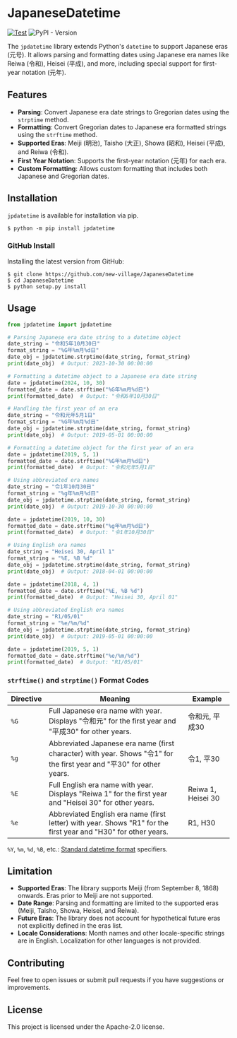 # JapaneseDatetime
[![Test](https://github.com/new-village/cnparser/actions/workflows/test.yaml/badge.svg)](https://github.com/new-village/cnparser/actions/workflows/test.yaml)
![PyPI - Version](https://img.shields.io/pypi/v/jpdatetime)

The `jpdatetime` library extends Python's `datetime` to support Japanese eras (元号). It allows parsing and formatting dates using Japanese era names like Reiwa (令和), Heisei (平成), and more, including special support for first-year notation (元年).

## Features
- **Parsing**: Convert Japanese era date strings to Gregorian dates using the `strptime` method.
- **Formatting**: Convert Gregorian dates to Japanese era formatted strings using the `strftime` method.
- **Supported Eras**: Meiji (明治), Taisho (大正), Showa (昭和), Heisei (平成), and Reiwa (令和).
- **First Year Notation**: Supports the first-year notation (元年) for each era.
- **Custom Formatting**: Allows custom formatting that includes both Japanese and Gregorian dates.

## Installation
`jpdatetime` is available for installation via pip.
```shell
$ python -m pip install jpdatetime
```
  
### GitHub Install
Installing the latest version from GitHub:  
```shell
$ git clone https://github.com/new-village/JapaneseDatetime
$ cd JapaneseDatetime
$ python setup.py install
```
    
## Usage
```python
from jpdatetime import jpdatetime

# Parsing Japanese era date string to a datetime object
date_string = "令和5年10月30日"
format_string = "%G年%m月%d日"
date_obj = jpdatetime.strptime(date_string, format_string)
print(date_obj)  # Output: 2023-10-30 00:00:00

# Formatting a datetime object to a Japanese era date string
date = jpdatetime(2024, 10, 30)
formatted_date = date.strftime("%G年%m月%d日")
print(formatted_date)  # Output: "令和6年10月30日"

# Handling the first year of an era
date_string = "令和元年5月1日"
format_string = "%G年%m月%d日"
date_obj = jpdatetime.strptime(date_string, format_string)
print(date_obj)  # Output: 2019-05-01 00:00:00

# Formatting a datetime object for the first year of an era
date = jpdatetime(2019, 5, 1)
formatted_date = date.strftime("%G年%m月%d日")
print(formatted_date)  # Output: "令和元年5月1日"

# Using abbreviated era names
date_string = "令1年10月30日"
format_string = "%g年%m月%d日"
date_obj = jpdatetime.strptime(date_string, format_string)
print(date_obj)  # Output: 2019-10-30 00:00:00

date = jpdatetime(2019, 10, 30)
formatted_date = date.strftime("%g年%m月%d日")
print(formatted_date)  # Output: "令1年10月30日"

# Using English era names
date_string = "Heisei 30, April 1"
format_string = "%E, %B %d"
date_obj = jpdatetime.strptime(date_string, format_string)
print(date_obj)  # Output: 2018-04-01 00:00:00

date = jpdatetime(2018, 4, 1)
formatted_date = date.strftime("%E, %B %d")
print(formatted_date)  # Output: "Heisei 30, April 01"

# Using abbreviated English era names
date_string = "R1/05/01"
format_string = "%e/%m/%d"
date_obj = jpdatetime.strptime(date_string, format_string)
print(date_obj)  # Output: 2019-05-01 00:00:00

date = jpdatetime(2019, 5, 1)
formatted_date = date.strftime("%e/%m/%d")
print(formatted_date)  # Output: "R1/05/01"
```

### `strftime()` and `strptime()` Format Codes 

| Directive | Meaning | Example |
|-------------|-------------|-----------------|
| `%G` | Full Japanese era name with year. Displays "令和元" for the first year and "平成30" for other years. | 令和元, 平成30 |
| `%g` | Abbreviated Japanese era name (first character) with year. Shows "令1" for the first year and "平30" for other years. | 令1, 平30 |
| `%E` | Full English era name with year. Displays "Reiwa 1" for the first year and "Heisei 30" for other years. | Reiwa 1, Heisei 30 |
| `%e` | Abbreviated English era name (first letter) with year. Shows "R1" for the first year and "H30" for other years. | R1, H30 |

`%Y`, `%m`, `%d`, `%B`, etc.: [Standard datetime format](https://docs.python.org/3/library/datetime.html#format-codes) specifiers.

## Limitation
- **Supported Eras**: The library supports Meiji (from September 8, 1868) onwards. Eras prior to Meiji are not supported.
- **Date Range**: Parsing and formatting are limited to the supported eras (Meiji, Taisho, Showa, Heisei, and Reiwa).
- **Future Eras**: The library does not account for hypothetical future eras not explicitly defined in the eras list.
- **Locale Considerations**: Month names and other locale-specific strings are in English. Localization for other languages is not provided.

## Contributing

Feel free to open issues or submit pull requests if you have suggestions or improvements.

## License

This project is licensed under the Apache-2.0 license.
